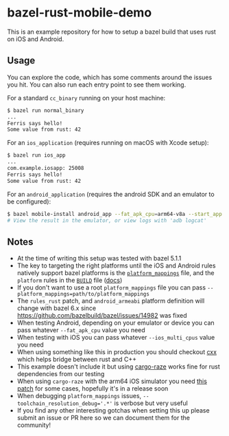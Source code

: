 # bazel-rust-mobile-demo

This is an example repository for how to setup a bazel build that uses
rust on iOS and Android.

## Usage

You can explore the code, which has some comments around the issues you
hit. You can also run each entry point to see them working.

For a standard `cc_binary` running on your host machine:

```sh
$ bazel run normal_binary
...
Ferris says hello!
Some value from rust: 42
```

For an `ios_application` (requires running on macOS with Xcode setup):

```sh
$ bazel run ios_app
...
com.example.iosapp: 25008
Ferris says hello!
Some value from rust: 42
```

For an `android_application` (requires the android SDK and an emulator
to be configured):

```sh
$ bazel mobile-install android_app --fat_apk_cpu=arm64-v8a --start_app
# View the result in the emulator, or view logs with 'adb logcat'
```

## Notes

- At the time of writing this setup was tested with bazel 5.1.1
- The key to targeting the right platforms until the iOS and Android
  rules natively support bazel platforms is the
  [`platform_mappings`](platform_mappings) file, and the `platform`
  rules in the [`BUILD`](BUILD) file
  ([docs](https://bazel.build/concepts/platforms-intro#platform-mappings))
- If you don't want to use a root `platform_mappings` file you can pass
  `--platform_mappings=path/to/platform_mappings`
- The `rules_rust` patch, and `android_armeabi` platform definition will
  change with bazel 6.x since
  https://github.com/bazelbuild/bazel/issues/14982 was fixed
- When testing Android, depending on your emulator or device you can
  pass whatever `--fat_apk_cpu` value you need
- When testing with iOS you can pass whatever `--ios_multi_cpus` value
  you need
- When using something like this in production you should checkout
  [cxx](https://github.com/dtolnay/cxx) which helps bridge between rust
  and C++
- This example doesn't include it but using
  [cargo-raze](https://github.com/google/cargo-raze) works fine for
  rust dependencies from our testing
- When using `cargo-raze` with the arm64 iOS simulator you need [this
  patch](https://github.com/google/cargo-raze/pull/484) for some cases,
  hopefully it's in a release soon
- When debugging `platform_mappings` issues,
  `--toolchain_resolution_debug='.*'` is verbose but very useful
- If you find any other interesting gotchas when setting this up please
  submit an issue or PR here so we can document them for the community!
